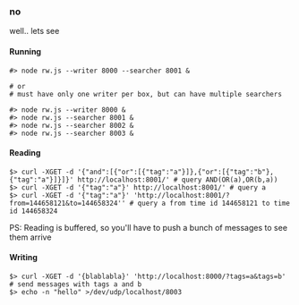 ### no
well.. lets see

#### Running 
```
#> node rw.js --writer 8000 --searcher 8001 &

# or
# must have only one writer per box, but can have multiple searchers

#> node rw.js --writer 8000 &
#> node rw.js --searcher 8001 &
#> node rw.js --searcher 8002 &
#> node rw.js --searcher 8003 &

```

#### Reading
```
$> curl -XGET -d '{"and":[{"or":[{"tag":"a"}]},{"or":[{"tag":"b"},{"tag":"a"}]}]}' http://localhost:8001/' # query AND(OR(a),OR(b,a))
$> curl -XGET -d '{"tag":"a"}' http://localhost:8001/' # query a
$> curl -XGET -d '{"tag":"a"}' 'http://localhost:8001/?from=144658121&to=144658324'' # query a from time id 144658121 to time id 144658324

```
PS: Reading is buffered, so you'll have to push a bunch of messages to see them arrive

#### Writing
```
$> curl -XGET -d '{blablabla}' 'http://localhost:8000/?tags=a&tags=b' # send messages with tags a and b
$> echo -n "hello" >/dev/udp/localhost/8003
```
